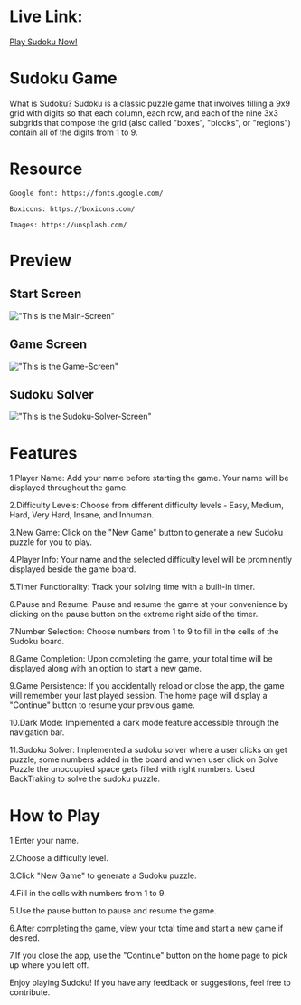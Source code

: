# Live Link:
<a target="_blank" href="https://sudoku-game-javascript.vercel.app/">Play Sudoku Now!</a>

# Sudoku Game
What is Sudoku?
Sudoku is a classic puzzle game that involves filling a 9x9 grid with digits so that each column, each row, and each of the nine 3x3 subgrids that compose the grid (also called "boxes", "blocks", or "regions") contain all of the digits from 1 to 9.

# Resource

    Google font: https://fonts.google.com/

    Boxicons: https://boxicons.com/

    Images: https://unsplash.com/

# Preview

<h2>Start Screen</h2>

!["This is the Main-Screen"](https://github.com/ranjitg07/Sudoku_Game_JavaScript/assets/51162069/3ecdfa41-1a6e-48cb-b094-15725eaa8b86 "This is the Main-Screen")

<h2>Game Screen</h2>

!["This is the Game-Screen"](https://github.com/ranjitg07/Sudoku_Game_JavaScript/assets/51162069/093fbb6e-8b4a-4d90-862e-0b6c5f7b25bd "This is the Game-Screen")

<h2>Sudoku Solver</h2>

!["This is the Sudoku-Solver-Screen"](https://github.com/ranjitg07/Sudoku_Game_JavaScript/assets/51162069/4eb4bb3d-3bda-4a65-8354-6f40069c85a1 "This is the Sudoku-Solver-Screen")

# Features

1.Player Name:
Add your name before starting the game. Your name will be displayed throughout the game.

2.Difficulty Levels:
Choose from different difficulty levels - Easy, Medium, Hard, Very Hard, Insane, and Inhuman.

3.New Game:
Click on the "New Game" button to generate a new Sudoku puzzle for you to play.

4.Player Info:
Your name and the selected difficulty level will be prominently displayed beside the game board.

5.Timer Functionality:
Track your solving time with a built-in timer.

6.Pause and Resume:
Pause and resume the game at your convenience by clicking on the pause button on the extreme right side of the timer.

7.Number Selection:
Choose numbers from 1 to 9 to fill in the cells of the Sudoku board.

8.Game Completion:
Upon completing the game, your total time will be displayed along with an option to start a new game.

9.Game Persistence:
If you accidentally reload or close the app, the game will remember your last played session. The home page will display a "Continue" button to resume your previous game.

10.Dark Mode:
Implemented a dark mode feature accessible through the navigation bar.

11.Sudoku Solver:
Implemented a sudoku solver where a user clicks on get puzzle, some numbers added in the board and when user click on Solve Puzzle the unoccupied space gets filled with right numbers. Used BackTraking to solve the sudoku puzzle.

# How to Play
1.Enter your name.

2.Choose a difficulty level.

3.Click "New Game" to generate a Sudoku puzzle.

4.Fill in the cells with numbers from 1 to 9.

5.Use the pause button to pause and resume the game.

6.After completing the game, view your total time and start a new game if desired.

7.If you close the app, use the "Continue" button on the home page to pick up where you left off.

Enjoy playing Sudoku! If you have any feedback or suggestions, feel free to contribute.
